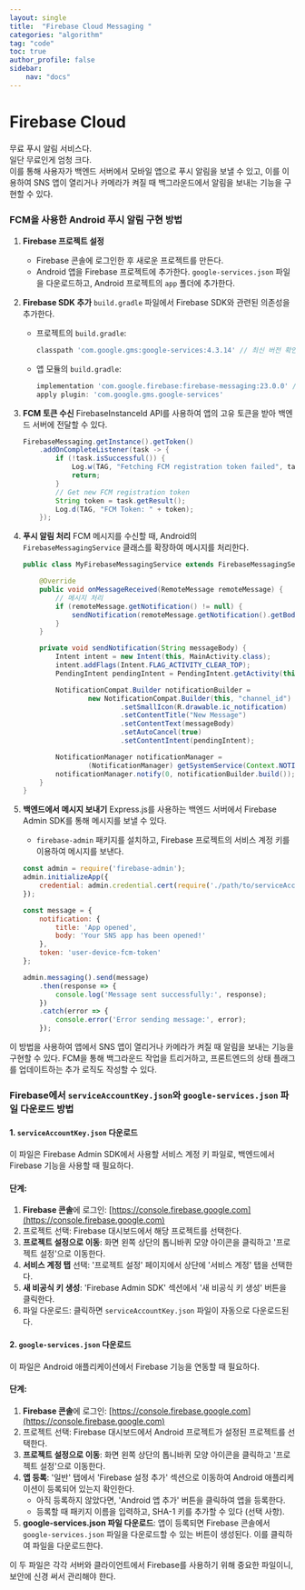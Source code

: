 ```yaml
---
layout: single
title:  "Firebase Cloud Messaging "
categories: "algorithm"
tag: "code"
toc: true
author_profile: false
sidebar:
    nav: "docs"
---
```


# Firebase Cloud
무료 푸시 알림 서비스다.  
일단 무료인게 엄청 크다.  
이를 통해 사용자가 백엔드 서버에서 모바일 앱으로 푸시 알림을 보낼 수 있고, 이를 이용하여 SNS 앱이 열리거나 카메라가 켜질 때 백그라운드에서 알림을 보내는 기능을 구현할 수 있다.  

### FCM을 사용한 Android 푸시 알림 구현 방법

1. **Firebase 프로젝트 설정**
   - Firebase 콘솔에 로그인한 후 새로운 프로젝트를 만든다.
   - Android 앱을 Firebase 프로젝트에 추가한다. `google-services.json` 파일을 다운로드하고, Android 프로젝트의 `app` 폴더에 추가한다.

2. **Firebase SDK 추가**
   `build.gradle` 파일에서 Firebase SDK와 관련된 의존성을 추가한다.
   - 프로젝트의 `build.gradle`:
     ```gradle
     classpath 'com.google.gms:google-services:4.3.14' // 최신 버전 확인
     ```
   - 앱 모듈의 `build.gradle`:
     ```gradle
     implementation 'com.google.firebase:firebase-messaging:23.0.0' // 최신 버전 확인
     apply plugin: 'com.google.gms.google-services'
     ```

3. **FCM 토큰 수신**
   FirebaseInstanceId API를 사용하여 앱의 고유 토큰을 받아 백엔드 서버에 전달할 수 있다.
   ```java
   FirebaseMessaging.getInstance().getToken()
       .addOnCompleteListener(task -> {
           if (!task.isSuccessful()) {
               Log.w(TAG, "Fetching FCM registration token failed", task.getException());
               return;
           }
           // Get new FCM registration token
           String token = task.getResult();
           Log.d(TAG, "FCM Token: " + token);
       });
   ```

4. **푸시 알림 처리**
   FCM 메시지를 수신할 때, Android의 `FirebaseMessagingService` 클래스를 확장하여 메시지를 처리한다.
   ```java
   public class MyFirebaseMessagingService extends FirebaseMessagingService {

       @Override
       public void onMessageReceived(RemoteMessage remoteMessage) {
           // 메시지 처리
           if (remoteMessage.getNotification() != null) {
               sendNotification(remoteMessage.getNotification().getBody());
           }
       }

       private void sendNotification(String messageBody) {
           Intent intent = new Intent(this, MainActivity.class);
           intent.addFlags(Intent.FLAG_ACTIVITY_CLEAR_TOP);
           PendingIntent pendingIntent = PendingIntent.getActivity(this, 0, intent, PendingIntent.FLAG_ONE_SHOT);

           NotificationCompat.Builder notificationBuilder =
                   new NotificationCompat.Builder(this, "channel_id")
                           .setSmallIcon(R.drawable.ic_notification)
                           .setContentTitle("New Message")
                           .setContentText(messageBody)
                           .setAutoCancel(true)
                           .setContentIntent(pendingIntent);

           NotificationManager notificationManager =
                   (NotificationManager) getSystemService(Context.NOTIFICATION_SERVICE);
           notificationManager.notify(0, notificationBuilder.build());
       }
   }
   ```

5. **백엔드에서 메시지 보내기**
   Express.js를 사용하는 백엔드 서버에서 Firebase Admin SDK를 통해 메시지를 보낼 수 있다.
   - `firebase-admin` 패키지를 설치하고, Firebase 프로젝트의 서비스 계정 키를 이용하여 메시지를 보낸다.
   ```javascript
   const admin = require('firebase-admin');
   admin.initializeApp({
       credential: admin.credential.cert(require('./path/to/serviceAccountKey.json'))
   });

   const message = {
       notification: {
           title: 'App opened',
           body: 'Your SNS app has been opened!'
       },
       token: 'user-device-fcm-token'
   };

   admin.messaging().send(message)
       .then(response => {
           console.log('Message sent successfully:', response);
       })
       .catch(error => {
           console.error('Error sending message:', error);
       });
   ```

이 방법을 사용하여 앱에서 SNS 앱이 열리거나 카메라가 켜질 때 알림을 보내는 기능을 구현할 수 있다. FCM을 통해 백그라운드 작업을 트리거하고, 프론트엔드의 상태 플래그를 업데이트하는 추가 로직도 작성할 수 있다.

### Firebase에서 `serviceAccountKey.json`와 `google-services.json` 파일 다운로드 방법

#### 1. `serviceAccountKey.json` 다운로드
이 파일은 Firebase Admin SDK에서 사용할 서비스 계정 키 파일로, 백엔드에서 Firebase 기능을 사용할 때 필요하다.

#### **단계:**
1. **Firebase 콘솔**에 로그인: [https://console.firebase.google.com](https://console.firebase.google.com)
2. 프로젝트 선택: Firebase 대시보드에서 해당 프로젝트를 선택한다.
3. **프로젝트 설정으로 이동**: 화면 왼쪽 상단의 톱니바퀴 모양 아이콘을 클릭하고 '프로젝트 설정'으로 이동한다.
4. **서비스 계정 탭** 선택: '프로젝트 설정' 페이지에서 상단에 '서비스 계정' 탭을 선택한다.
5. **새 비공식 키 생성**: 'Firebase Admin SDK' 섹션에서 '새 비공식 키 생성' 버튼을 클릭한다.
6. 파일 다운로드: 클릭하면 `serviceAccountKey.json` 파일이 자동으로 다운로드된다.

#### 2. `google-services.json` 다운로드
이 파일은 Android 애플리케이션에서 Firebase 기능을 연동할 때 필요하다.

#### **단계:**
1. **Firebase 콘솔**에 로그인: [https://console.firebase.google.com](https://console.firebase.google.com)
2. 프로젝트 선택: Firebase 대시보드에서 Android 프로젝트가 설정된 프로젝트를 선택한다.
3. **프로젝트 설정으로 이동**: 화면 왼쪽 상단의 톱니바퀴 모양 아이콘을 클릭하고 '프로젝트 설정'으로 이동한다.
4. **앱 등록**: '일반' 탭에서 'Firebase 설정 추가' 섹션으로 이동하여 Android 애플리케이션이 등록되어 있는지 확인한다.
    - 아직 등록하지 않았다면, 'Android 앱 추가' 버튼을 클릭하여 앱을 등록한다.
    - 등록할 때 패키지 이름을 입력하고, SHA-1 키를 추가할 수 있다 (선택 사항).
5. **google-services.json 파일 다운로드**: 앱이 등록되면 Firebase 콘솔에서 `google-services.json` 파일을 다운로드할 수 있는 버튼이 생성된다. 이를 클릭하여 파일을 다운로드한다.

이 두 파일은 각각 서버와 클라이언트에서 Firebase를 사용하기 위해 중요한 파일이니, 보안에 신경 써서 관리해야 한다.